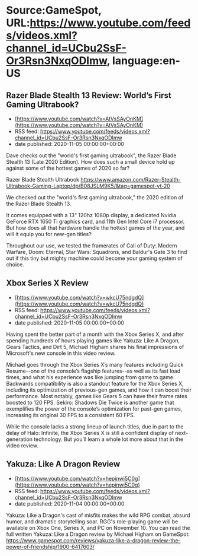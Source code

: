 # Source:GameSpot, URL:https://www.youtube.com/feeds/videos.xml?channel_id=UCbu2SsF-Or3Rsn3NxqODImw, language:en-US

## Razer Blade Stealth 13 Review: World’s First Gaming Ultrabook?
 - [https://www.youtube.com/watch?v=AtVsSAyOnKM](https://www.youtube.com/watch?v=AtVsSAyOnKM)
 - RSS feed: https://www.youtube.com/feeds/videos.xml?channel_id=UCbu2SsF-Or3Rsn3NxqODImw
 - date published: 2020-11-05 00:00:00+00:00

Dave checks out the "world's first gaming ultrabook", the Razer Blade Stealth 13 (Late 2020 Edition). How does such a small device hold up against some of the hottest games of 2020 so far?

Razer Blade Stealth Ultrabook https://www.amazon.com/Razer-Stealth-Ultrabook-Gaming-Laptop/dp/B08JSLM9K5/&tag=gamespot-yt-20

We checked out the "world's first gaming ultrabook," the 2020 edition of the Razer Blade Stealth 13.

It comes equipped with a 13" 120hz 1080p display, a dedicated Nvidia GeForce RTX 1650 Ti graphics card, and 11th Gen Intel Core i7 processor. But how does all that hardware handle the hottest games of the year, and will it equip you for new-gen titles?

Throughout our use, we tested the framerates of Call of Duty: Modern Warfare, Doom: Eternal, Star Wars: Squadrons, and Baldur's Gate 3 to find out if this tiny but mighty machine could become your gaming system of choice.

## Xbox Series X Review
 - [https://www.youtube.com/watch?v=wkcU75ndgdQ](https://www.youtube.com/watch?v=wkcU75ndgdQ)
 - RSS feed: https://www.youtube.com/feeds/videos.xml?channel_id=UCbu2SsF-Or3Rsn3NxqODImw
 - date published: 2020-11-05 00:00:00+00:00

Having spent the better part of a month with the Xbox Series X, and after spending hundreds of hours playing games like Yakuza: Like A Dragon, Gears Tactics, and Dirt 5, Michael Higham shares his final impressions of Microsoft's new console in this video review. 

Michael goes through the Xbox Series X’s many features including Quick Resume--one of the console’s flagship features--as well as its fast load times, and what his experience was like jumping from game to game. Backwards compatibility is also a standout feature for the Xbox Series X, including its optimization of previous-gen games, and how it can boost their performance. Most notably, games like Gears 5 can have their frame rates boosted to 120 FPS. Sekiro: Shadows Die Twice is another game that exemplifies the power of the console’s optimization for past-gen games, increasing its original 30 FPS to a consistent 60 FPS.

While the console lacks a strong lineup of launch titles, due in part to the delay of Halo: Infinite, the Xbox Series X is still a confident display of next-generation technology. But you’ll learn a whole lot more about that in the video review.

## Yakuza: Like A Dragon Review
 - [https://www.youtube.com/watch?v=hepinwi5C0g](https://www.youtube.com/watch?v=hepinwi5C0g)
 - RSS feed: https://www.youtube.com/feeds/videos.xml?channel_id=UCbu2SsF-Or3Rsn3NxqODImw
 - date published: 2020-11-04 00:00:00+00:00

Yakuza: Like a Dragon's cast of misfits makes the wild RPG combat, absurd humor, and dramatic storytelling soar. RGG's role-playing game will be available on Xbox One, Series X, and PC on November 10. You can read the full written Yakuza: Like a Dragon review by Michael Higham on GameSpot: https://www.gamespot.com/reviews/yakuza-like-a-dragon-review-the-power-of-friendship/1900-6417603/

